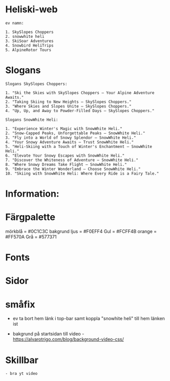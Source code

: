 # Heliski-web

    ev namn:

    1. SkySlopes Choppers
    2. snowwhite heli
    3. SkiSoar Adventures
    4. Snowbird HeliTrips
    5. AlpineRotor Tours

# Slogans


    Slogans SkySlopes Choppers:

    1. "Ski the Skies with SkySlopes Choppers – Your Alpine Adventure Awaits."
    2. "Taking Skiing to New Heights – SkySlopes Choppers."
    3. "Where Skies and Slopes Unite – SkySlopes Choppers." 
    4. "Up, Up, and Away to Powder-Filled Days – SkySlopes Choppers."

    Slogans SnowWhite Heli:

    1. "Experience Winter's Magic with SnowWhite Heli."
    2. "Snow-Capped Peaks, Unforgettable Peaks – SnowWhite Heli."
    3. "Fly into a World of Snowy Splendor – SnowWhite Heli."
    4. "Your Snowy Adventure Awaits – Trust SnowWhite Heli."
    5. "Heli-Skiing with a Touch of Winter's Enchantment – SnowWhite Heli."
    6. "Elevate Your Snowy Escapes with SnowWhite Heli."
    7. "Discover the Whiteness of Adventure – SnowWhite Heli."
    8. "Where Snowy Dreams Take Flight – SnowWhite Heli."
    9. "Embrace the Winter Wonderland – Choose SnowWhite Heli."
    10. "Skiing with SnowWhite Heli: Where Every Ride is a Fairy Tale."
# Information:

# Färgpalette
mörkblå = #0C1C3C
bakgrund ljus = #F0EFF4
Gul = #FCFF4B
orange = #FF570A
Grå = #577371

# Fonts

# Sidor

# småfix

- ev ta bort hem länk i top-bar samt koppla "snowhite heli" till hem länken ist

- bakgrund på startsidan till video - https://alvarotrigo.com/blog/background-video-css/

# Skillbar
    - bra yt video 
